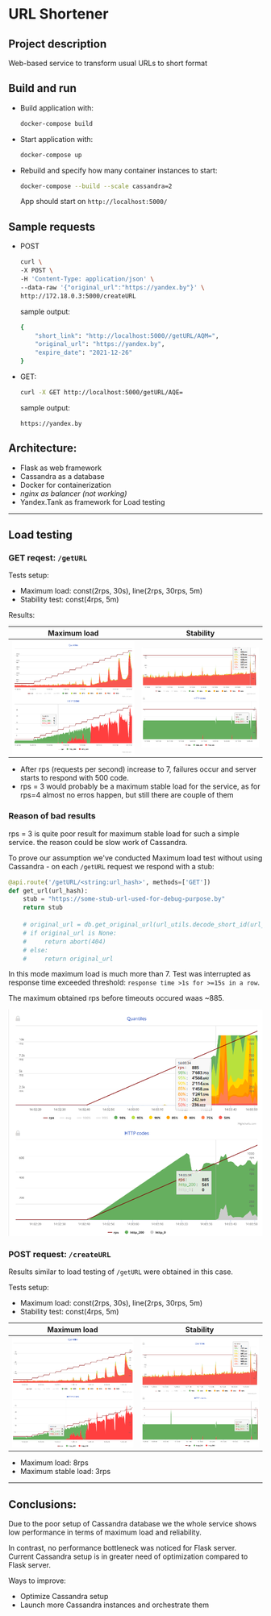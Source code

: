 # URL Shortener

## Project description
Web-based service to transform usual URLs to short format

## Build and run

* Build application with:
    ```bash
    docker-compose build
    ```
 
* Start application with:
    ```bash
    docker-compose up
    ```

* Rebuild and specify how many container instances to start:
    ```bash
    docker-compose --build --scale cassandra=2
    ```

    App should start on `http://localhost:5000/`

## Sample requests

* POST

    ```bash
    curl \
    -X POST \
    -H 'Content-Type: application/json' \
    --data-raw '{"original_url":"https://yandex.by"}' \
    http://172.18.0.3:5000/createURL
    ``` 

    sample output:
    ```bash
    {
        "short_link": "http://localhost:5000//getURL/AQM=", 
        "original_url": "https://yandex.by", 
        "expire_date": "2021-12-26"
    }
    ```

* GET:

    ```bash
    curl -X GET http://localhost:5000/getURL/AQE=
    ```

    sample output:
    ```
    https://yandex.by
    ```

## Architecture:
* Flask as web framework
* Cassandra as a database
* Docker for containerization
* _nginx as balancer (not working)_
* Yandex.Tank as framework for Load testing

---

## Load testing

### GET reqest: `/getURL`

Tests setup:
* Maximum load: const(2rps, 30s), line(2rps, 30rps, 5m)
* Stability test: const(4rps, 5m)

Results:

Maximum load   |  Stability
:-------------------------:|:-------------------------:
![01](img/01_get.png)        |  ![03](img/03_get_stability.png)

* After rps (requests per second) increase to 7, failures occur and
server starts to respond with 500 code.
* rps = 3 would probably be a maximum stable load for the service, 
as for rps=4 almost no erros happen, 
but still there are couple of them


### Reason of bad results

rps = 3 is quite poor result for maximum stable load 
for such a simple service. 
the reason could be slow work of Cassandra.

To prove our assumption we've conducted Maximum load test 
without using Cassandra - on each `/getURL` request we
respond with a stub:
```python
@api.route('/getURL/<string:url_hash>', methods=['GET'])
def get_url(url_hash):
    stub = "https://some-stub-url-used-for-debug-purpose.by"
    return stub

    # original_url = db.get_original_url(url_utils.decode_short_id(url_hash))
    # if original_url is None:
    #     return abort(404)
    # else:
    #     return original_url
```

In this mode maximum load is much more than 7. 
Test was interrupted as response time exceeded threshold:
`response time >1s for >=15s in a row`. 

The maximum obtained rps before timeouts occured waas ~885.

![02](img/02_get_no_cassandra.png)

### POST request: `/createURL`

Results similar to load testing of `/getURL` were obtained in this case.

Tests setup:
* Maximum load: const(2rps, 30s), line(2rps, 30rps, 5m)
* Stability test: const(4rps, 5m)


Maximum load   |  Stability
:-------------------------:|:-------------------------:
![04](img/04_post.png)        |  ![05](img/05_post_stability.png)

* Maximum load: 8rps
* Maximum stable load: 3rps

---

## Conclusions:

Due to the poor setup of Cassandra database we the whole service 
shows low performance in terms of maximum load and reliability.

In contrast, no performance bottleneck was noticed for Flask server. 
Current Cassandra setup is in greater need of optimization 
compared to Flask server.

Ways to improve:
* Optimize Cassandra setup
* Launch more Cassandra instances and orchestrate them
















